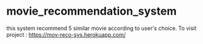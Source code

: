 # movie_recommendation_system
this system recommend 5 similar movie according to user's choice. To visit project : https://mov-reco-sys.herokuapp.com/
